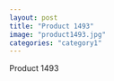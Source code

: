 ```yaml
---
layout: post
title: "Product 1493"
image: "product1493.jpg"
categories: "category1"
---
```

Product 1493
